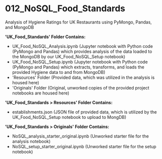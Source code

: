 # 012_NoSQL_Food_Standards
 
Analysis of Hygiene Ratings for UK Restaurants using PyMongo, Pandas, and MongoDB

**'UK_Food_Standards' Folder Contains:**
- UK_Food_NoSQL_Analysis.ipynb (Jupyter notebook with Python code (PyMongo and Pandas) which provides analysis of the data loaded to the MongoDB by our UK_Food_NoSQL_Setup notebook)
- UK_Food_NoSQL_Setup.ipynb (Jupyter notebook with Python code (PyMongo and Pandas) which extracts, transforms, and loads the provided Hygiene data to and from MongoDB)
- 'Resources' Folder (Provided data, which was utilized in the analysis is housed here)
- 'Originals' Folder (Original, unworked copies of the provided project notebooks are housed here)

**'UK_Food_Standards > Resources' Folder Contains:**
- establishments.json (JSON file of provided data, which is utilized by the UK_Food_NoSQL_Setup notebook to upload to MongDB)

**'UK_Food_Standards > Originals' Folder Contains:**
- NoSQL_analysis_starter_original.ipynb (Unworked starter file for the analysis notebook)
- NoSQL_setup_starter_original.ipynb (Unworked starter file for the setup notebook)



